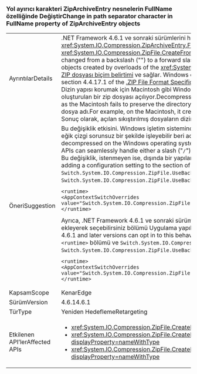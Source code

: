 ### <a name="change-in-path-separator-character-in-fullname-property-of-ziparchiveentry-objects"></a><span data-ttu-id="b12ad-101">Yol ayırıcı karakteri ZipArchiveEntry nesnelerin FullName özelliğinde Değiştir</span><span class="sxs-lookup"><span data-stu-id="b12ad-101">Change in path separator character in FullName property of ZipArchiveEntry objects</span></span>

|   |   |
|---|---|
|<span data-ttu-id="b12ad-102">Ayrıntılar</span><span class="sxs-lookup"><span data-stu-id="b12ad-102">Details</span></span>|<span data-ttu-id="b12ad-103">.NET Framework 4.6.1 ve sonraki sürümlerini hedefleyen uygulamalar için yol ayırıcı karakteri bir ters eğik çizgi değiştirildi (&quot;&quot;) eğik çizgi için (&quot;/&quot;) içinde <xref:System.IO.Compression.ZipArchiveEntry.FullName> özelliği <xref:System.IO.Compression.ZipArchiveEntry> aşırı yüklemeleri tarafından oluşturulmuş nesneleri <xref:System.IO.Compression.ZipFile.CreateFromDirectory%2A> yöntemi.</span><span class="sxs-lookup"><span data-stu-id="b12ad-103">For apps that target the .NET Framework 4.6.1 and later versions, the path separator character has changed from a backslash (&quot;&quot;) to a forward slash (&quot;/&quot;) in the <xref:System.IO.Compression.ZipArchiveEntry.FullName> property of <xref:System.IO.Compression.ZipArchiveEntry>  objects created by overloads of the <xref:System.IO.Compression.ZipFile.CreateFromDirectory%2A> method.</span></span> <span data-ttu-id="b12ad-104">Değişiklik 4.4.17.1 bölümünü ile uyumu .NET uygulamasına getirir [. ZIP dosyası biçim belirtimi](https://pkware.cachefly.net/webdocs/casestudies/APPNOTE.TXT) ve sağlar. Windows olmayan sistemlerde sıkıştırmasının açılması için ZIP arşivlerini.</span><span class="sxs-lookup"><span data-stu-id="b12ad-104">The change brings the .NET implementation into conformity with section 4.4.17.1 of the [.ZIP File Format Specification](https://pkware.cachefly.net/webdocs/casestudies/APPNOTE.TXT) and allows .ZIP archives to be decompressed on non-Windows systems.</span></span><br /><span data-ttu-id="b12ad-105">Dizin yapısı korumak için Macintosh gibi Windows olmayan işletim sistemlerinde .NET Framework'ün önceki bir sürümü başarısız hedefleyen bir uygulama tarafından oluşturulan bir zip dosyası açılıyor.</span><span class="sxs-lookup"><span data-stu-id="b12ad-105">Decompressing a zip file created by an app that targets a previous version of the .NET Framework on non-Windows operating systems such as the Macintosh fails to preserve the directory structure.</span></span> <span data-ttu-id="b12ad-106">Örneğin, bir dosya adı, dizin yolu bir eğik çizgi ile birlikte art arda ekler kümesini oluşturur Macintosh (&quot;&quot;) karakter ve dosya adı.</span><span class="sxs-lookup"><span data-stu-id="b12ad-106">For example, on the Macintosh, it creates a set of files whose filename concatenates the directory path, along with any backslash (&quot;&quot;) characters, and the filename.</span></span> <span data-ttu-id="b12ad-107">Sonuç olarak, açılan sıkıştırılmış dosyaların dizin yapısını korunmaz.</span><span class="sxs-lookup"><span data-stu-id="b12ad-107">As a result, the directory structure of decompressed files is not preserved.</span></span>|
|<span data-ttu-id="b12ad-108">Öneri</span><span class="sxs-lookup"><span data-stu-id="b12ad-108">Suggestion</span></span>|<span data-ttu-id="b12ad-109">Bu değişiklik etkisini. Windows işletim sisteminde .NET Framework API'leri tarafından sıkıştırması ZIP dosyaları <xref:System.IO?displayProperty=nameWithType> bu API'leri ya bir eğik çizgi sorunsuz bir şekilde işleyebilir beri ad alanı en az olmalıdır ("`/`") veya ters eğik çizgi ("`\`") yolu ayırıcı karakter.</span><span class="sxs-lookup"><span data-stu-id="b12ad-109">The impact of this change on .ZIP files that are decompressed on the Windows operating system by APIs in the .NET Framework <xref:System.IO?displayProperty=nameWithType> namespace should be minimal, since these APIs can seamlessly handle either a slash ("`/`") or a backslash ("`\`") as the path separator character.</span></span><br /><span data-ttu-id="b12ad-110">Bu değişiklik, istenmeyen ise, dışında bir yapılandırma ayarı ekleyerek seçebilirsiniz [ <runtime> ](~/docs/framework/configure-apps/file-schema/runtime/runtime-element.md) , uygulama yapılandırma dosyasının.</span><span class="sxs-lookup"><span data-stu-id="b12ad-110">If this change is undesirable, you can opt out of it by adding a configuration setting to the [<runtime>](~/docs/framework/configure-apps/file-schema/runtime/runtime-element.md) section of your application configuration file.</span></span> <span data-ttu-id="b12ad-111">Aşağıdaki örnek her ikisini de gösteren <code>&lt;runtime&gt;</code> bölümü ve <code>Switch.System.IO.Compression.ZipFile.UseBackslash</code> çevirme anahtarı:</span><span class="sxs-lookup"><span data-stu-id="b12ad-111">The following example shows both the <code>&lt;runtime&gt;</code> section and the <code>Switch.System.IO.Compression.ZipFile.UseBackslash</code> opt-out switch:</span></span><pre><code class="lang-xml">&lt;runtime&gt;&#13;&#10;&lt;AppContextSwitchOverrides value=&quot;Switch.System.IO.Compression.ZipFile.UseBackslash=true&quot; /&gt;&#13;&#10;&lt;/runtime&gt;&#13;&#10;</code></pre><span data-ttu-id="b12ad-112">Ayrıca, .NET Framework 4.6.1 ve sonraki sürümleri çalıştıran ancak .NET Framework'ün önceki sürümlerini hedefleyen uygulamalar, bu davranışı için için bir yapılandırma ayarı ekleyerek seçebilirsiniz [ <runtime> ](~/docs/framework/configure-apps/file-schema/runtime/runtime-element.md) bölümü Uygulama yapılandırma dosyası.</span><span class="sxs-lookup"><span data-stu-id="b12ad-112">In addition, apps that target previous versions of the .NET Framework but are running on the .NET Framework 4.6.1 and later versions can opt in to this behavior by adding a configuration setting to the [<runtime>](~/docs/framework/configure-apps/file-schema/runtime/runtime-element.md) section of the application configuration file.</span></span> <span data-ttu-id="b12ad-113">Aşağıdaki her ikisini de gösteren <code>&lt;runtime&gt;</code> bölümü ve <code>Switch.System.IO.Compression.ZipFile.UseBackslash</code> anahtarı kabul etme.</span><span class="sxs-lookup"><span data-stu-id="b12ad-113">The following shows both the <code>&lt;runtime&gt;</code> section and the <code>Switch.System.IO.Compression.ZipFile.UseBackslash</code> opt-in switch.</span></span><pre><code class="lang-xml">&lt;runtime&gt;&#13;&#10;&lt;AppContextSwitchOverrides value=&quot;Switch.System.IO.Compression.ZipFile.UseBackslash=false&quot; /&gt;&#13;&#10;&lt;/runtime&gt;&#13;&#10;</code></pre>|
|<span data-ttu-id="b12ad-114">Kapsam</span><span class="sxs-lookup"><span data-stu-id="b12ad-114">Scope</span></span>|<span data-ttu-id="b12ad-115">Kenar</span><span class="sxs-lookup"><span data-stu-id="b12ad-115">Edge</span></span>|
|<span data-ttu-id="b12ad-116">Sürüm</span><span class="sxs-lookup"><span data-stu-id="b12ad-116">Version</span></span>|<span data-ttu-id="b12ad-117">4.6.1</span><span class="sxs-lookup"><span data-stu-id="b12ad-117">4.6.1</span></span>|
|<span data-ttu-id="b12ad-118">Tür</span><span class="sxs-lookup"><span data-stu-id="b12ad-118">Type</span></span>|<span data-ttu-id="b12ad-119">Yeniden Hedefleme</span><span class="sxs-lookup"><span data-stu-id="b12ad-119">Retargeting</span></span>|
|<span data-ttu-id="b12ad-120">Etkilenen API’ler</span><span class="sxs-lookup"><span data-stu-id="b12ad-120">Affected APIs</span></span>|<ul><li><xref:System.IO.Compression.ZipFile.CreateFromDirectory(System.String,System.String)?displayProperty=nameWithType></li><li><xref:System.IO.Compression.ZipFile.CreateFromDirectory(System.String,System.String,System.IO.Compression.CompressionLevel,System.Boolean)?displayProperty=nameWithType></li><li><xref:System.IO.Compression.ZipFile.CreateFromDirectory(System.String,System.String,System.IO.Compression.CompressionLevel,System.Boolean,System.Text.Encoding)?displayProperty=nameWithType></li></ul>|

